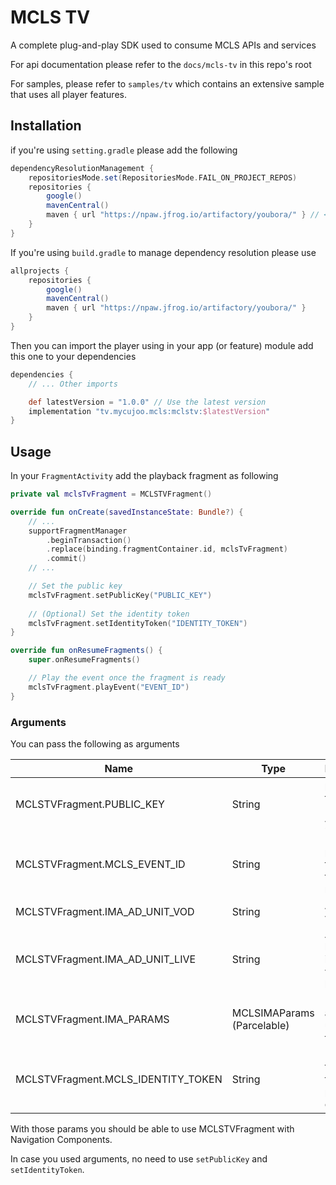 # MCLS TV

A complete plug-and-play SDK used to consume MCLS APIs and services

For api documentation please refer to the `docs/mcls-tv` in this repo's root

For samples, please refer to `samples/tv` which contains an extensive sample that uses all
player features.

## Installation

if you're using `setting.gradle` please add the following

```groovy
dependencyResolutionManagement {
    repositoriesMode.set(RepositoriesMode.FAIL_ON_PROJECT_REPOS)
    repositories {
        google()
        mavenCentral()
        maven { url "https://npaw.jfrog.io/artifactory/youbora/" } // <-- This one
    }
}
```

If you're using `build.gradle` to manage dependency resolution please use

```groovy
allprojects {
    repositories {
        google()
        mavenCentral()
        maven { url "https://npaw.jfrog.io/artifactory/youbora/" }
    }
}
```

Then you can import the player using in your app (or feature) module add this one to your
dependencies

```groovy
dependencies {
    // ... Other imports 

    def latestVersion = "1.0.0" // Use the latest version
    implementation "tv.mycujoo.mcls:mclstv:$latestVersion"
}
```

## Usage

In your `FragmentActivity` add the playback fragment as following

```kotlin
private val mclsTvFragment = MCLSTVFragment()

override fun onCreate(savedInstanceState: Bundle?) {
    // ...
    supportFragmentManager
        .beginTransaction()
        .replace(binding.fragmentContainer.id, mclsTvFragment)
        .commit()
    // ...

    // Set the public key
    mclsTvFragment.setPublicKey("PUBLIC_KEY")
    
    // (Optional) Set the identity token
    mclsTvFragment.setIdentityToken("IDENTITY_TOKEN")
}

override fun onResumeFragments() {
    super.onResumeFragments()

    // Play the event once the fragment is ready
    mclsTvFragment.playEvent("EVENT_ID")
}
```

### Arguments

You can pass the following as arguments

| Name                               | Type                       | Description                                             |
|------------------------------------|----------------------------|---------------------------------------------------------|
| MCLSTVFragment.PUBLIC_KEY          | String                     | public key for MCLS (linked to your org)                |
| MCLSTVFragment.MCLS_EVENT_ID       | String                     | Event Id to play once the fragment is ready             |
| MCLSTVFragment.IMA_AD_UNIT_VOD     | String                     | Ad unit for vod events                                  |
| MCLSTVFragment.IMA_AD_UNIT_LIVE    | String                     | Ad unit for live events, if empty vod unit will be used |
| MCLSTVFragment.IMA_PARAMS          | MCLSIMAParams (Parcelable) | IMA arguments used for ad targeting                     |
| MCLSTVFragment.MCLS_IDENTITY_TOKEN | String                     | Identity token (used for protected content)             |

With those params you should be able to use MCLSTVFragment with Navigation Components.

In case you used arguments, no need to use `setPublicKey` and `setIdentityToken`.
